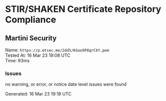 # STIR/SHAKEN Certificate Repository Compliance

## Martini Security

Name: `https://p.mtsec.me/2dd5/KGooOP8qrCkY.pem`\
Tested At: 16 Mar 23 19:08 UTC\
Time: 93ms

### Issues

no warning, or error, or notice date level issues were found

Generated: 16 Mar 23 19:18 UTC